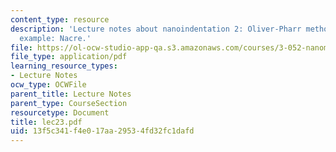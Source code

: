 ```yaml
---
content_type: resource
description: 'Lecture notes about nanoindentation 2: Oliver-Pharr method and one literature
  example: Nacre.'
file: https://ol-ocw-studio-app-qa.s3.amazonaws.com/courses/3-052-nanomechanics-of-materials-and-biomaterials-spring-2007/13f5c341f4e017aa29534fd32fc1dafd_lec23.pdf
file_type: application/pdf
learning_resource_types:
- Lecture Notes
ocw_type: OCWFile
parent_title: Lecture Notes
parent_type: CourseSection
resourcetype: Document
title: lec23.pdf
uid: 13f5c341-f4e0-17aa-2953-4fd32fc1dafd
---
```

